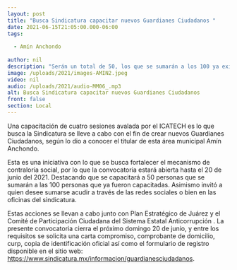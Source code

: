 ```yaml
---
layout: post
title: "Busca Sindicatura capacitar nuevos Guardianes Ciudadanos "
date: 2021-06-15T21:05:00.000-06:00
tags:
  
  - Amín Anchondo
  
author: nil
description: "Serán un total de 50, los que se sumarán a los 100 ya existentes."
image: /uploads/2021/images-AMIN2.jpeg
video: nil
audio: /uploads/2021/audio-MM06_.mp3
alt: Busca Sindicatura capacitar nuevos Guardianes Ciudadanos 
front: false
section: Local
---
```


Una capacitación de  cuatro sesiones avalada por el ICATECH es lo que busca la Sindicatura se lleve a cabo con el fin de crear nuevos Guardianes Ciudadanos, según lo dio a conocer el titular de esta área municipal Amín Anchondo.

Esta es una iniciativa con lo que se busca fortalecer el mecanismo de contraloría social, por lo que la convocatoria estará abierta hasta el 20 de junio del 2021. Destacando que se capacitará a 50 personas que se sumarán a las 100 personas que ya fueron capacitadas. Asimismo invitó a quien desee sumarse acudir a través de las redes sociales o bien en las oficinas del sindicatura. 

Estas acciones se llevan a cabo junto con Plan Estratégico de Juárez y el Comité de Participación Ciudadana del Sistema Estatal Anticorrupción .  La presente convocatoria cierra el próximo domingo 20 de junio, y entre los requisitos se solicita una carta compromiso, comprobante de domicilio, curp, copia de identificación oficial así como el formulario de registro disponible en el sitio web: https://www.sindicatura.mx/informacion/guardianesciudadanos.
